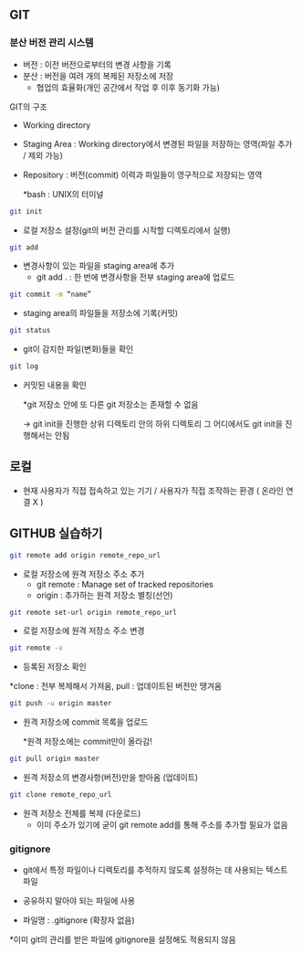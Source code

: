 ## GIT

### 분산 버전 관리 시스템

- 버전 : 이전 버전으로부터의 변경 사항을 기록
- 분산 : 버전을 여려 개의 복제된 저장소에 저장
    - 협업의 효율화(개인 공간에서 작업 후 이후 동기화 가능)

GIT의 구조

- Working directory
- Staging Area : Working directory에서 변경된 파일을 저장하는 영역(파일 추가 / 제외 가능)
- Repository : 버전(commit) 이력과 파일들이 영구적으로 저장되는 영역
    
    
    *bash : UNIX의 터미널
```bash
git init
```   
- 로컬 저장소 설정(git의 버전 관리를 시작할 디렉토리에서 실행)
```bash
git add
```
- 변경사항이 있는 파일을 staging area에 추가
    - git add . : 한 번에 변경사항을 전부 staging area에 업로드
```bash
git commit -m “name”
```
- staging area의 파일들을 저장소에 기록(커밋)
```bash
git status
```
- git이 감지한 파일(변화)들을 확인
```bash
git log
```
- 커밋된 내용을 확인
    
    *git 저장소 안에 또 다른 git 저장소는 존재할 수 없음
    
    → git init을 진행한 상위 디렉토리 안의 하위 디렉토리 그 어디에서도 git init을 진행해서는 안됨
    

## 로컬

- 현재 사용자가 직접 접속하고 있는 기기 / 사용자가 직접 조작하는 환경 ( 온라인 연결 X )

## GITHUB 실습하기

```bash
git remote add origin remote_repo_url
```

- 로컬 저장소에 원격 저장소 주소 추가
    - git remote : Manage set of tracked repositories
    - origin : 추가하는 원격 저장소 별칭(선언)

```bash
git remote set-url origin remote_repo_url
```

- 로컬 저장소에 원격 저장소 주소 변경

```bash
git remote -v
```

- 등록된 저장소 확인

*clone : 전부 복제해서 가져옴, pull : 업데이트된 버전만 땡겨옴

```bash
git push -u origin master
```

- 원격 저장소에 commit 목록을 업로드
    
    *원격 저장소에는 commit만이 올라감!
    

```bash
git pull origin master
```

- 원격 저장소의 변경사항(버전)만을 받아옴 (업데이트)

```bash
git clone remote_repo_url
```

- 원격 저장소 전체를 복제 (다운로드)
    - 이미 주소가 있기에 굳이 git remote add를 통해 주소를 추가할 필요가 없음

### gitignore
- git에서 특정 파일이나 디렉토리를 추적하지 않도록 설정하는 데 사용되는 텍스트 파일

- 공유하지 말아야 되는 파일에 사용

- 파일명 : .gitignore (확장자 없음)

*이미 git의 관리를 받은 파일에 gitignore을 설정해도 적용되지 않음
